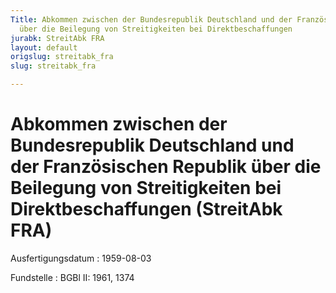 ```yaml
---
Title: Abkommen zwischen der Bundesrepublik Deutschland und der Französischen Republik
  über die Beilegung von Streitigkeiten bei Direktbeschaffungen
jurabk: StreitAbk FRA
layout: default
origslug: streitabk_fra
slug: streitabk_fra

---
```


# Abkommen zwischen der Bundesrepublik Deutschland und der Französischen Republik über die Beilegung von Streitigkeiten bei Direktbeschaffungen (StreitAbk FRA)

Ausfertigungsdatum
:   1959-08-03

Fundstelle
:   BGBl II: 1961, 1374

